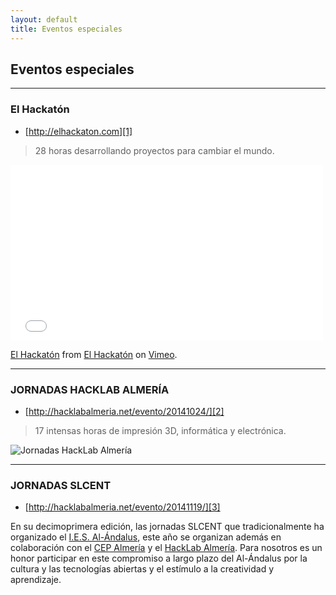 ```yaml
---
layout: default
title: Eventos especiales
---
```


## Eventos especiales

---

### El Hackatón

* [http://elhackaton.com][1]

> 28 horas desarrollando proyectos para cambiar el mundo.

<iframe src="//player.vimeo.com/video/95124837" width="500" height="281" frameborder="0" webkitallowfullscreen mozallowfullscreen allowfullscreen></iframe> <p><a href="https://vimeo.com/95124837">El Hackatón</a> from <a href="https://vimeo.com/user28012656">El Hackatón</a> on <a href="https://vimeo.com">Vimeo</a>.</p>

---

### JORNADAS HACKLAB ALMERÍA

* [http://hacklabalmeria.net/evento/20141024/][2]

> 17 intensas horas de impresión 3D, informática y electrónica.

![Jornadas HackLab Almería](http://www.ideal.es/noticias/201410/28/media/75036363.jpg)

---

### JORNADAS SLCENT

* [http://hacklabalmeria.net/evento/20141119/][3]

En su decimoprimera edición, las  jornadas SLCENT que tradicionalmente ha
organizado el [I.E.S. Al-Ándalus][4], este año se organizan además en colaboración
con el [CEP Almería][5] y el [HackLab Almería][6]. Para nosotros es un honor participar
en este compromiso a largo plazo del Al-Ándalus por la cultura y las
tecnologías abiertas y el estímulo a la creatividad y aprendizaje.


[1]: http://elhackaton.com
[2]: http://hacklabalmeria.net/evento/20141024/
[3]: http://hacklabalmeria.net/evento/20141119/
[4]: http://www.iesalandalus.org
[5]: http://www.cepalmeria.org
[6]: http://hacklabalmeria.net